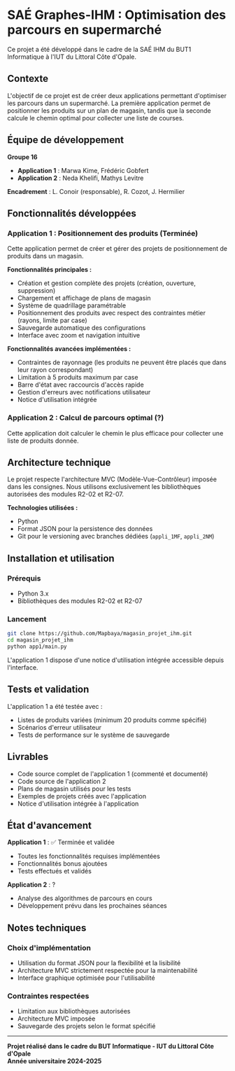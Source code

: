 # SAÉ Graphes-IHM : Optimisation des parcours en supermarché

Ce projet a été développé dans le cadre de la SAÉ IHM du BUT1 Informatique à l'IUT du Littoral Côte d'Opale.

## Contexte

L'objectif de ce projet est de créer deux applications permettant d'optimiser les parcours dans un supermarché. La première application permet de positionner les produits sur un plan de magasin, tandis que la seconde calcule le chemin optimal pour collecter une liste de courses.

## Équipe de développement

**Groupe 16**
- **Application 1** : Marwa Kime, Frédéric Gobfert
- **Application 2** : Neda Khelifi, Mathys Levitre

**Encadrement** : L. Conoir (responsable), R. Cozot, J. Hermilier

## Fonctionnalités développées

### Application 1 : Positionnement des produits (Terminée)

Cette application permet de créer et gérer des projets de positionnement de produits dans un magasin.

**Fonctionnalités principales :**
- Création et gestion complète des projets (création, ouverture, suppression)
- Chargement et affichage de plans de magasin
- Système de quadrillage paramétrable
- Positionnement des produits avec respect des contraintes métier (rayons, limite par case)
- Sauvegarde automatique des configurations
- Interface avec zoom et navigation intuitive

**Fonctionnalités avancées implémentées :**
- Contraintes de rayonnage (les produits ne peuvent être placés que dans leur rayon correspondant)
- Limitation à 5 produits maximum par case
- Barre d'état avec raccourcis d'accès rapide
- Gestion d'erreurs avec notifications utilisateur
- Notice d'utilisation intégrée

### Application 2 : Calcul de parcours optimal (?)

Cette application doit calculer le chemin le plus efficace pour collecter une liste de produits donnée.

## Architecture technique

Le projet respecte l'architecture MVC (Modèle-Vue-Contrôleur) imposée dans les consignes. Nous utilisons exclusivement les bibliothèques autorisées des modules R2-02 et R2-07.

**Technologies utilisées :**
- Python
- Format JSON pour la persistence des données
- Git pour le versioning avec branches dédiées (`appli_1MF`, `appli_2NM`)

## Installation et utilisation

### Prérequis
- Python 3.x
- Bibliothèques des modules R2-02 et R2-07

### Lancement
```bash
git clone https://github.com/Mapbaya/magasin_projet_ihm.git
cd magasin_projet_ihm
python app1/main.py
```

L'application 1 dispose d'une notice d'utilisation intégrée accessible depuis l'interface.


## Tests et validation

L'application 1 a été testée avec :
- Listes de produits variées (minimum 20 produits comme spécifié)
- Scénarios d'erreur utilisateur
- Tests de performance sur le système de sauvegarde

## Livrables

- Code source complet de l'application 1 (commenté et documenté)
- Code source de l'application 2
- Plans de magasin utilisés pour les tests
- Exemples de projets créés avec l'application
- Notice d'utilisation intégrée à l'application

## État d'avancement

**Application 1** : ✅ Terminée et validée
- Toutes les fonctionnalités requises implémentées
- Fonctionnalités bonus ajoutées
- Tests effectués et validés

**Application 2** : ?
- Analyse des algorithmes de parcours en cours
- Développement prévu dans les prochaines séances

## Notes techniques

### Choix d'implémentation
- Utilisation du format JSON pour la flexibilité et la lisibilité
- Architecture MVC strictement respectée pour la maintenabilité
- Interface graphique optimisée pour l'utilisabilité

### Contraintes respectées
- Limitation aux bibliothèques autorisées
- Architecture MVC imposée
- Sauvegarde des projets selon le format spécifié

---

**Projet réalisé dans le cadre du BUT Informatique - IUT du Littoral Côte d'Opale**  
**Année universitaire 2024-2025**